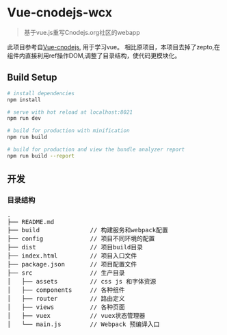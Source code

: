 # Vue-cnodejs-wcx

> 基于vue.js重写Cnodejs.org社区的webapp

此项目参考自[Vue-cnodejs](https://github.com/shinygang/Vue-cnodejs), 用于学习vue。
相比原项目，本项目去掉了zepto,在组件内直接利用ref操作DOM,调整了目录结构，使代码更模块化。

## Build Setup

``` bash
# install dependencies
npm install

# serve with hot reload at localhost:8021
npm run dev

# build for production with minification
npm run build

# build for production and view the bundle analyzer report
npm run build --report
```

## 开发

### 目录结构
<pre>
.
├── README.md           
├── build              // 构建服务和webpack配置
├── config             // 项目不同环境的配置
├── dist               // 项目build目录
├── index.html         // 项目入口文件
├── package.json       // 项目配置文件
├── src                // 生产目录
│   ├── assets         // css js 和字体资源
│   ├── components     // 各种组件
│   ├── router         // 路由定义
│   ├── views          // 各种页面
│   ├── vuex           // vuex状态管理器
│   └── main.js        // Webpack 预编译入口
</pre>